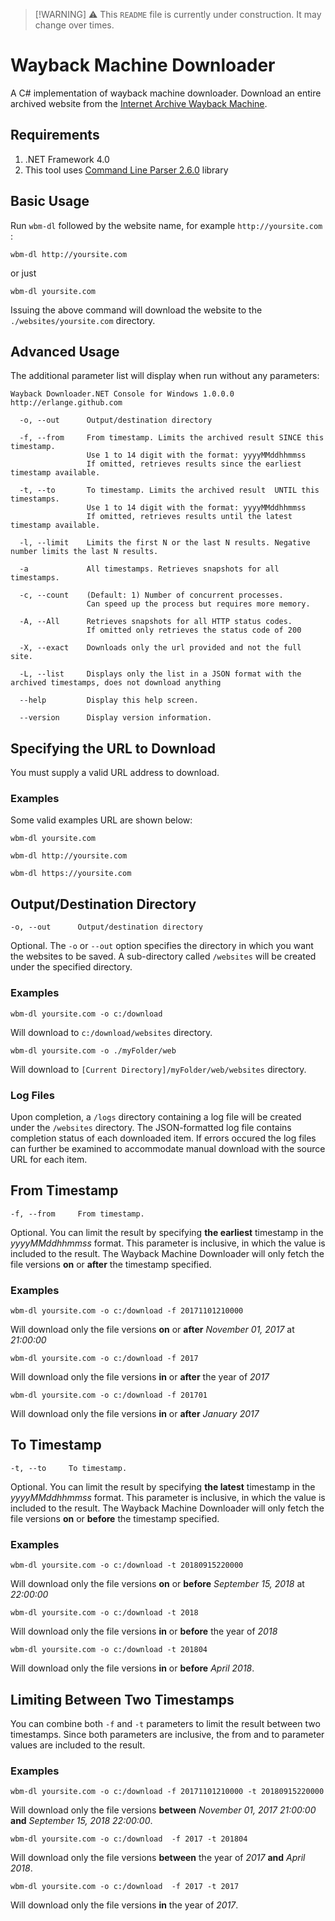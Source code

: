 > [!WARNING] :warning: This `README` file is currently under construction.  It may change over times.
# Wayback Machine Downloader
A C# implementation of wayback machine downloader.  Download an entire archived website from the [Internet Archive Wayback Machine](http://web.archive.org/).

## Requirements
1. .NET Framework 4.0 
2. This tool uses [Command Line Parser 2.6.0](http://github.com/commandlineparser/commandline) library

## Basic Usage
Run `wbm-dl` followed by the website name, for example `http://yoursite.com` :
```
wbm-dl http://yoursite.com
```
or just
```
wbm-dl yoursite.com
```

Issuing the above command will download the website to the `./websites/yoursite.com` directory.

## Advanced Usage
The additional parameter list will display when run without any parameters:
```
Wayback Downloader.NET Console for Windows 1.0.0.0
http://erlange.github.com 

  -o, --out      Output/destination directory

  -f, --from     From timestamp. Limits the archived result SINCE this timestamp.
                 Use 1 to 14 digit with the format: yyyyMMddhhmmss
                 If omitted, retrieves results since the earliest timestamp available.

  -t, --to       To timestamp. Limits the archived result  UNTIL this timestamps.
                 Use 1 to 14 digit with the format: yyyyMMddhhmmss
                 If omitted, retrieves results until the latest timestamp available.

  -l, --limit    Limits the first N or the last N results. Negative number limits the last N results.

  -a             All timestamps. Retrieves snapshots for all timestamps.

  -c, --count    (Default: 1) Number of concurrent processes.
                 Can speed up the process but requires more memory.

  -A, --All      Retrieves snapshots for all HTTP status codes.
                 If omitted only retrieves the status code of 200

  -X, --exact    Downloads only the url provided and not the full site.

  -L, --list     Displays only the list in a JSON format with the archived timestamps, does not download anything

  --help         Display this help screen.

  --version      Display version information.
```
## Specifying the URL to Download
You must supply a valid URL address to download.
### Examples
Some valid examples URL are shown below:
```
wbm-dl yoursite.com 
```
```
wbm-dl http://yoursite.com 
```
```
wbm-dl https://yoursite.com 
```
 

## Output/Destination Directory
```
-o, --out      Output/destination directory
```
Optional.  The `-o` or `--out` option specifies the directory in which you want the websites to be saved.   A sub-directory called `/websites` will be created under the specified directory.

### Examples
```
wbm-dl yoursite.com -o c:/download
```
Will download to `c:/download/websites` directory.
```
wbm-dl yoursite.com -o ./myFolder/web
```
Will download to `[Current Directory]/myFolder/web/websites` directory.

### Log Files
Upon completion, a `/logs` directory containing a log file will be created under the `/websites` directory.
The JSON-formatted log file contains completion status of each downloaded item.  If errors occured the log files can further be examined to accommodate manual download with the source URL for each item.

## From Timestamp
```
-f, --from     From timestamp. 
```
Optional. You can limit the result by specifying **the earliest** timestamp in the *yyyyMMddhhmmss* format. This parameter is inclusive, in which the value is included to the result. The Wayback Machine Downloader will only fetch the file versions **on** or **after** the timestamp specified.

### Examples
```
wbm-dl yoursite.com -o c:/download -f 20171101210000
```
Will download only the file versions **on** or **after** *November 01, 2017* at *21:00:00*
```
wbm-dl yoursite.com -o c:/download -f 2017
```
Will download only the file versions **in** or **after** the year of *2017*
```
wbm-dl yoursite.com -o c:/download -f 201701
```
Will download only the file versions **in** or **after** *January 2017*

## To Timestamp
```
-t, --to     To timestamp. 
```
Optional. You can limit the result by specifying **the latest** timestamp in the *yyyyMMddhhmmss* format. This parameter is inclusive, in which the value is included to the result. The Wayback Machine Downloader will only fetch the file versions **on** or **before** the timestamp specified.

### Examples
```
wbm-dl yoursite.com -o c:/download -t 20180915220000
```
Will download only the file versions **on** or **before** *September 15, 2018* at *22:00:00*
```
wbm-dl yoursite.com -o c:/download -t 2018
```
Will download only the file versions **in** or **before** the year of *2018*
```
wbm-dl yoursite.com -o c:/download -t 201804
```
Will download only the file versions **in** or **before** *April 2018*.

## Limiting Between Two Timestamps
You can combine both `-f` and `-t` parameters to limit the result between two timestamps.  Since both parameters are inclusive, the from and to parameter values are included to the result.

### Examples
```
wbm-dl yoursite.com -o c:/download -f 20171101210000 -t 20180915220000
```
Will download only the file versions **between** *November 01, 2017 21:00:00* **and** *September 15, 2018 22:00:00*.

```
wbm-dl yoursite.com -o c:/download  -f 2017 -t 201804
```
Will download only the file versions **between** the year of *2017* **and** *April 2018*.

```
wbm-dl yoursite.com -o c:/download  -f 2017 -t 2017
```
Will download only the file versions **in** the year of *2017*.
